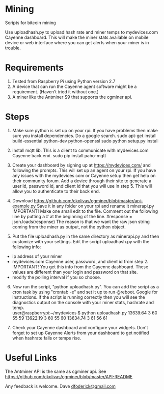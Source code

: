 # Mining
Scripts for bitcoin mining

Use uploadhash.py to upload hash rate and miner temps to mydevices.com Cayenne dashboard.
This will make the miner stats available on mobile device or web interface where you can get alerts when your miner is in trouble.

Requirements
============
1. Tested from Raspberry Pi using Python version 2.7
2. A device that can run the Cayenne agent software might be a requirement. (Haven't tried it without one.)
3. A miner like the Antminer S9 that supports the cgminer api.

Steps
============
1. Make sure python is set up on your rpi. If you have problems then make sure you install dependencies. Do a google search.
sudo apt-get install build-essential python-dev python-openssl
sudo python setup.py install

2. install mqtt lib. This is a client to communicate with mydevices.com Cayenne back end.
sudo pip install paho-mqtt

3. Create your dashboard by signing up at https://mydevices.com/ and following the prompts. This will set up an agent on your rpi. If you have any issues with the mydevices.com or Cayenne setup then get help on their community forum. Add a device through their site to generate a user id, password id, and client id that you will use in step 5. This will allow you to authenticate to their back end.

4. Download https://github.com/ckolivas/cgminer/blob/master/api-example.py
Save it in any folder on your rpi and rename it minerapi.py
IMPORTANT! Make one small edit to the file. Comment out the following line by putting a # at the beginning of the line.
#response = json.loads(response)
The reason is that we want the raw json string coming from the miner as output, not the python object.

5. Put the file uploadhash.py in the same directory as minerapi.py and then customize with your settings.
Edit the script uploadhash.py with the following info:
 - ip address of your miner
 - mydevices.com Cayenne user, password, and client id from step 2. IMPORTANT! You get this info from the Cayenne dashboard. These values are different than your login and password on that site. 
 - modify the polling interval if you so choose.
 
6. Now run the script, "python uploadhash.py". You can add the script as a cron task by using "crontab -e" and set it up to run @reboot. Google for instructions.
If the script is running correctly then you will see the diagnostics output on the console with your miner stats, hashrate and temp.  
user@raspberrypi:~/mydevices $ python uploadhash.py
13639.64 3 60 55 59
13622.19 3 60 55 60
13634.74 3 61 56 61

7. Check your Cayenne dashboard and configure your widgets. Don't forget to set up Cayenne Alerts from your dashboard to get notified when hashrate falls or temps rise.

Useful Links
====================
The Antminer API is the same as cgminer api. See https://github.com/ckolivas/cgminer/blob/master/API-README

Any feedback is welcome.
Dave
dfoderick@gmail.com
